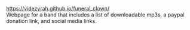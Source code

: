 https://videzyrah.github.io/funeral_clown/
<br>
Webpage for a band that includes a list of downloadable mp3s, a paypal donation link, and social media links.
